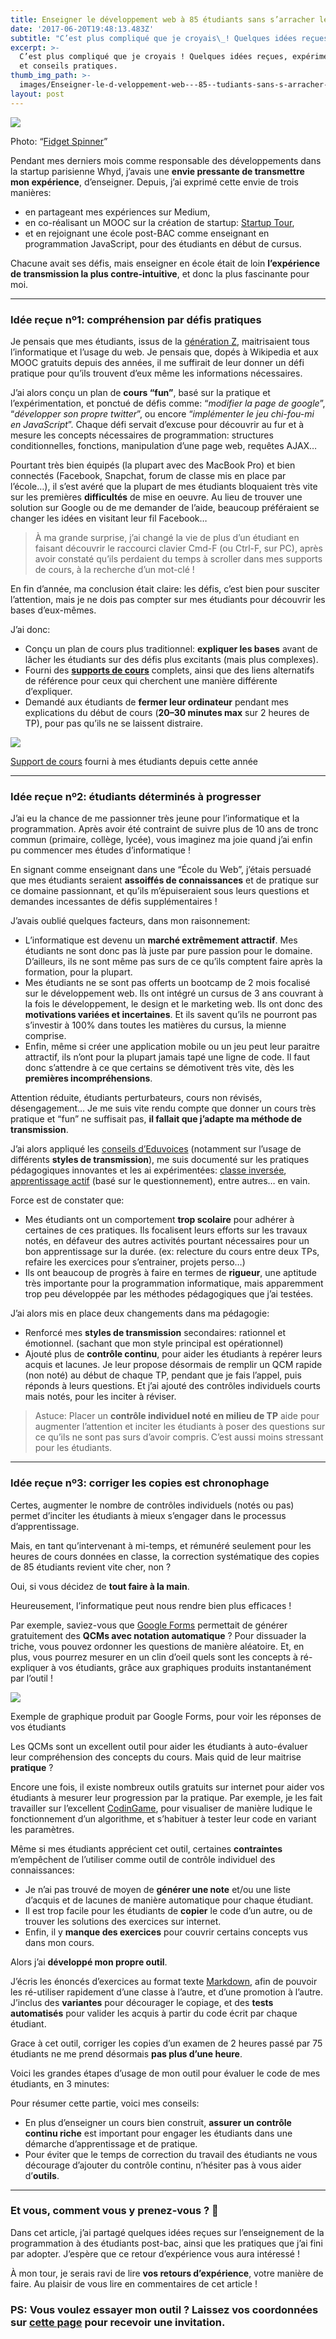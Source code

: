 ```yaml
---
title: Enseigner le développement web à 85 étudiants sans s’arracher les cheveux ✌️
date: '2017-06-20T19:48:13.483Z'
subtitle: "C’est plus compliqué que je croyais\_! Quelques idées reçues, expérimentations, et conseils pratiques."
excerpt: >-
  C’est plus compliqué que je croyais ! Quelques idées reçues, expérimentations,
  et conseils pratiques.
thumb_img_path: >-
  images/Enseigner-le-d-veloppement-web---85--tudiants-sans-s-arracher-les-cheveux/1*AxeIiQAjGgp8Zl48u0PWpw.jpeg
layout: post
---
```

![](/images/Enseigner-le-d-veloppement-web---85--tudiants-sans-s-arracher-les-cheveux/1*AxeIiQAjGgp8Zl48u0PWpw.jpeg)

<figcaption>Photo: “<a href="https://pixabay.com/en/fidget-spinner-toys-trend-spinner-2384967/" data-href="https://pixabay.com/en/fidget-spinner-toys-trend-spinner-2384967/" class="markup--anchor markup--figure-anchor" rel="noopener" target="_blank">Fidget&nbsp;Spinner</a>”</figcaption>

Pendant mes derniers mois comme responsable des développements dans la startup parisienne Whyd, j’avais une **envie pressante de transmettre mon expérience**, d’enseigner. Depuis, j’ai exprimé cette envie de trois manières:

*   en partageant mes expériences sur Medium,
*   en co-réalisant un MOOC sur la création de startup: [Startup Tour](http://adrienjoly.com/mooc),
*   et en rejoignant une école post-BAC comme enseignant en programmation JavaScript, pour des étudiants en début de cursus.

Chacune avait ses défis, mais enseigner en école était de loin **l’expérience de transmission la plus contre-intuitive**, et donc la plus fascinante pour moi.

* * *

### Idée reçue nº1: compréhension par défis pratiques

Je pensais que mes étudiants, issus de la [génération Z](https://fr.wikipedia.org/wiki/G%C3%A9n%C3%A9ration_Z), maitrisaient tous l’informatique et l’usage du web. Je pensais que, dopés à Wikipedia et aux MOOC gratuits depuis des années, il me suffirait de leur donner un défi pratique pour qu’ils trouvent d’eux même les informations nécessaires.

J’ai alors conçu un plan de **cours “fun”**, basé sur la pratique et l’expérimentation, et ponctué de défis comme: “*modifier la page de google*”, “*développer son propre twitter*”, ou encore “*implémenter le jeu chi-fou-mi en JavaScript*”. Chaque défi servait d’excuse pour découvrir au fur et à mesure les concepts nécessaires de programmation: structures conditionnelles, fonctions, manipulation d’une page web, requêtes AJAX…

Pourtant très bien équipés (la plupart avec des MacBook Pro) et bien connectés (Facebook, Snapchat, forum de classe mis en place par l’école…), il s’est avéré que la plupart de mes étudiants bloquaient très vite sur les premières **difficultés** de mise en oeuvre. Au lieu de trouver une solution sur Google ou de me demander de l’aide, beaucoup préféraient se changer les idées en visitant leur fil Facebook…

> À ma grande surprise, j’ai changé la vie de plus d’un étudiant en faisant découvrir le raccourci clavier Cmd-F (ou Ctrl-F, sur PC), après avoir constaté qu’ils perdaient du temps à scroller dans mes supports de cours, à la recherche d’un mot-clé !

En fin d’année, ma conclusion était claire: les défis, c’est bien pour susciter l’attention, mais je ne dois pas compter sur mes étudiants pour découvrir les bases d’eux-mêmes.

J’ai donc:

*   Conçu un plan de cours plus traditionnel: **expliquer les bases** avant de lâcher les étudiants sur des défis plus excitants (mais plus complexes).
*   Fourni des [**supports de cours**](https://www.gitbook.com/book/adrienjoly/cours-javascript-eemi-2016-2017/details) complets, ainsi que des liens alternatifs de référence pour ceux qui cherchent une manière différente d’expliquer.
*   Demandé aux étudiants de **fermer leur ordinateur** pendant mes explications du début de cours (**20–30 minutes max** sur 2 heures de TP), pour pas qu’ils ne se laissent distraire.

![](/images/Enseigner-le-d-veloppement-web---85--tudiants-sans-s-arracher-les-cheveux/1*ocA7yvJGMWDV5Lj5Wf1bYA.png)

<figcaption><a href="https://www.gitbook.com/book/adrienjoly/cours-javascript-eemi-2016-2017/details" data-href="https://www.gitbook.com/book/adrienjoly/cours-javascript-eemi-2016-2017/details" class="markup--anchor markup--figure-anchor" rel="noopener" target="_blank">Support de cours</a> fourni à mes étudiants depuis cette&nbsp;année</figcaption>

* * *

### Idée reçue nº2: étudiants déterminés à progresser

J’ai eu la chance de me passionner très jeune pour l’informatique et la programmation. Après avoir été contraint de suivre plus de 10 ans de tronc commun (primaire, collège, lycée), vous imaginez ma joie quand j’ai enfin pu commencer mes études d’informatique !

En signant comme enseignant dans une “École du Web”, j’étais persuadé que mes étudiants seraient **assoiffés de connaissances** et de pratique sur ce domaine passionnant, et qu’ils m’épuiseraient sous leurs questions et demandes incessantes de défis supplémentaires !

J’avais oublié quelques facteurs, dans mon raisonnement:

*   L’informatique est devenu un **marché extrêmement attractif**. Mes étudiants ne sont donc pas là juste par pure passion pour le domaine. D’ailleurs, ils ne sont même pas surs de ce qu’ils comptent faire après la formation, pour la plupart.
*   Mes étudiants ne se sont pas offerts un bootcamp de 2 mois focalisé sur le développement web. Ils ont intégré un cursus de 3 ans couvrant à la fois le développement, le design et le marketing web. Ils ont donc des **motivations variées et incertaines**. Et ils savent qu’ils ne pourront pas s’investir à 100% dans toutes les matières du cursus, la mienne comprise.
*   Enfin, même si créer une application mobile ou un jeu peut leur paraitre attractif, ils n’ont pour la plupart jamais tapé une ligne de code. Il faut donc s’attendre à ce que certains se démotivent très vite, dès les **premières incompréhensions**.

Attention réduite, étudiants perturbateurs, cours non révisés, désengagement… Je me suis vite rendu compte que donner un cours très pratique et “fun” ne suffisait pas, **il fallait que j’adapte ma méthode de transmission**.

J’ai alors appliqué les [conseils d’Eduvoices](https://www.eduvoices.com/apprendre.html) (notamment sur l’usage de différents **styles de transmission**), me suis documenté sur les pratiques pédagogiques innovantes et les ai expérimentées: [classe inversée](https://fr.wikipedia.org/wiki/Classe_invers%C3%A9e), [apprentissage actif](https://en.wikipedia.org/wiki/Inquiry-based_learning) (basé sur le questionnement), entre autres… en vain.

Force est de constater que:

*   Mes étudiants ont un comportement **trop scolaire** pour adhérer à certaines de ces pratiques. Ils focalisent leurs efforts sur les travaux notés, en défaveur des autres activités pourtant nécessaires pour un bon apprentissage sur la durée. (ex: relecture du cours entre deux TPs, refaire les exercices pour s’entrainer, projets perso…)
*   Ils ont beaucoup de progrès à faire en termes de **rigueur**, une aptitude très importante pour la programmation informatique, mais apparemment trop peu développée par les méthodes pédagogiques que j’ai testées.

J’ai alors mis en place deux changements dans ma pédagogie:

*   Renforcé mes **styles de transmission** secondaires: rationnel et émotionnel. (sachant que mon style principal est opérationnel)
*   Ajouté plus de **contrôle continu**, pour aider les étudiants à repérer leurs acquis et lacunes. Je leur propose désormais de remplir un QCM rapide (non noté) au début de chaque TP, pendant que je fais l’appel, puis réponds à leurs questions. Et j’ai ajouté des contrôles individuels courts mais notés, pour les inciter à réviser.

> Astuce: Placer un **contrôle individuel noté en milieu de TP** aide pour augmenter l’attention et inciter les étudiants à poser des questions sur ce qu’ils ne sont pas surs d’avoir compris. C’est aussi moins stressant pour les étudiants.

* * *

### Idée reçue nº3: corriger les copies est chronophage

Certes, augmenter le nombre de contrôles individuels (notés ou pas) permet d’inciter les étudiants à mieux s’engager dans le processus d’apprentissage.

Mais, en tant qu’intervenant à mi-temps, et rémunéré seulement pour les heures de cours données en classe, la correction systématique des copies de 85 étudiants revient vite cher, non ?

Oui, si vous décidez de **tout faire à la main**.

Heureusement, l’informatique peut nous rendre bien plus efficaces !

Par exemple, saviez-vous que [Google Forms](https://docs.google.com/forms) permettait de générer gratuitement des **QCMs avec notation automatique** ? Pour dissuader la triche, vous pouvez ordonner les questions de manière aléatoire. Et, en plus, vous pourrez mesurer en un clin d’oeil quels sont les concepts à ré-expliquer à vos étudiants, grâce aux graphiques produits instantanément par l’outil !

![](/images/Enseigner-le-d-veloppement-web---85--tudiants-sans-s-arracher-les-cheveux/1*UMAF1e9j_pvNLid1Si1m2w.png)

<figcaption>Exemple de graphique produit par Google Forms, pour voir les réponses de vos étudiants</figcaption>

Les QCMs sont un excellent outil pour aider les étudiants à auto-évaluer leur compréhension des concepts du cours. Mais quid de leur maitrise **pratique** ?

Encore une fois, il existe nombreux outils gratuits sur internet pour aider vos étudiants à mesurer leur progression par la pratique. Par exemple, je les fait travailler sur l’excellent [CodinGame](https://www.codingame.com/), pour visualiser de manière ludique le fonctionnement d’un algorithme, et s’habituer à tester leur code en variant les paramètres.

Même si mes étudiants apprécient cet outil, certaines **contraintes** m’empêchent de l’utiliser comme outil de contrôle individuel des connaissances:

*   Je n’ai pas trouvé de moyen de **générer une note** et/ou une liste d’acquis et de lacunes de manière automatique pour chaque étudiant.
*   Il est trop facile pour les étudiants de **copier** le code d’un autre, ou de trouver les solutions des exercices sur internet.
*   Enfin, il y **manque des exercices** pour couvrir certains concepts vus dans mon cours.

Alors j’ai **développé mon propre outil**.

J’écris les énoncés d’exercices au format texte [Markdown](https://fr.wikipedia.org/wiki/Markdown), afin de pouvoir les ré-utiliser rapidement d’une classe à l’autre, et d’une promotion à l’autre. J’inclus des **variantes** pour décourager le copiage, et des **tests automatisés** pour valider les acquis à partir du code écrit par chaque étudiant.

Grace à cet outil, corriger les copies d’un examen de 2 heures passé par 75 étudiants ne me prend désormais **pas plus d’une heure**.

Voici les grandes étapes d’usage de mon outil pour évaluer le code de mes étudiants, en 3 minutes:

Pour résumer cette partie, voici mes conseils:

*   En plus d’enseigner un cours bien construit, **assurer un contrôle continu riche** est important pour engager les étudiants dans une démarche d’apprentissage et de pratique.
*   Pour éviter que le temps de correction du travail des étudiants ne vous décourage d’ajouter du contrôle continu, n’hésiter pas à vous aider d’**outils**.

* * *

### Et vous, comment vous y prenez-vous ? 🤔

Dans cet article, j’ai partagé quelques idées reçues sur l’enseignement de la programmation à des étudiants post-bac, ainsi que les pratiques que j’ai fini par adopter. J’espère que ce retour d’expérience vous aura intéressé !

À mon tour, je serais ravi de lire **vos retours d’expérience**, votre manière de faire. Au plaisir de vous lire en commentaires de cet article !

### PS: Vous voulez essayer mon outil ? Laissez vos coordonnées sur [cette page](https://adrienjoly.com/eval?utm_source=medium&utm_medium=link) pour recevoir une invitation.
